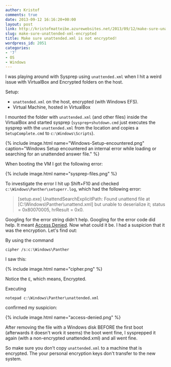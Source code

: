 ```yaml
---
author: Kristof
comments: true
date: 2013-09-12 16:16:20+00:00
layout: post
link: http://kristofmatteibe.azurewebsites.net/2013/09/12/make-sure-unattended-xml-encrypted/
slug: make-sure-unattended-xml-encrypted
title: Make sure unattended.xml is not encrypted!
wordpress_id: 2051
categories:
- '7'
- OS
- Windows
---
```


I was playing around with Sysprep using `unattended.xml` when I hit a weird issue with VirtualBox and Encrypted folders on the host.

Setup:
* `unattended.xml` on the host, encrypted (with Windows EFS).
* Virtual Machine, hosted in VirtualBox


I mounted the folder with `unattended.xml` (and other files) inside the VirtualBox and started sysprep (`sysprep+shutdown.cmd` just executes the sysprep with the `unattended.xml` from the location and copies a `SetupComplete.cmd` to `c:\Windows\Scripts`).

{% include image.html name="Windows-Setup-encountered.png" caption="Windows Setup encountered an internal error while loading or searching for an unattended answer file." %}

When booting the VM I got the following error:

{% include image.html name="sysprep-files.png" %}

To investigate the error I hit up Shift+F10 and checked `c:\Windows\Panther\setuperr.log`, which had the following error:

>[setup.exe] UnattendSearchExplicitPath: Found unattend file at [C:\Windows\Panther\unattend.xml] but unable to deserialize it; status = 0x80070005, hrResult = 0x0.

Googling for the error string didn't help. Googling for the error code did help. It meant [Access Denied](http://support.microsoft.com/kb/816731). Now what could it be. I had a suspicion that it was the encryption. Let's find out:

By using the command

    
```
cipher /s:c:\Windows\Panther
```


I saw this:

{% include image.html name="cipher.png" %}

Notice the `E`, which means, Encrypted.

Executing

    
```
notepad c:\Windows\Panther\unattended.xml
```


confirmed my suspicion:

{% include image.html name="access-denied.png" %}


After removing the file with a Windows disk BEFORE the first boot (afterwards it doesn't work it seems) the boot went fine, I sysprepped it again (with a non-encrypted unattended.xml) and all went fine.

So make sure you don't copy `unattended.xml` to a machine that is encrypted. The your personal encryption keys don't transfer to the new system.
